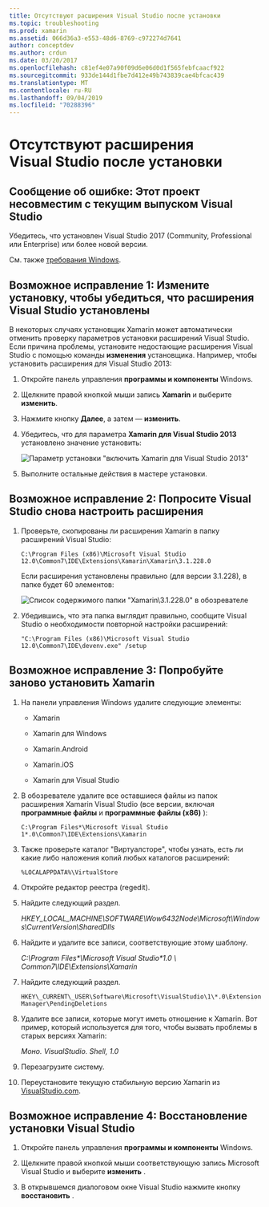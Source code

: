 ```yaml
---
title: Отсутствуют расширения Visual Studio после установки
ms.topic: troubleshooting
ms.prod: xamarin
ms.assetid: 066d36a3-e553-48d6-8769-c972274d7641
author: conceptdev
ms.author: crdun
ms.date: 03/20/2017
ms.openlocfilehash: c81ef4e07a90f09d6e06d0d1f565febfcaacf922
ms.sourcegitcommit: 933de144d1fbe7d412e49b743839cae4bfcac439
ms.translationtype: MT
ms.contentlocale: ru-RU
ms.lasthandoff: 09/04/2019
ms.locfileid: "70288396"
---
```

# <a name="missing-visual-studio-extensions-after-installation"></a>Отсутствуют расширения Visual Studio после установки

## <a name="error-message-this-project-is-incompatible-with-the-current-edition-of-visual-studio"></a>Сообщение об ошибке: Этот проект несовместим с текущим выпуском Visual Studio

Убедитесь, что установлен Visual Studio 2017 (Community, Professional или Enterprise) или более новой версии.

См. также [требования Windows](~/cross-platform/get-started/requirements.md#windows-requirements).

## <a name="possible-fix-1-change-the-installation-to-make-sure-the-visual-studio-extensions-are-installed"></a>Возможное исправление 1: Измените установку, чтобы убедиться, что расширения Visual Studio установлены

В некоторых случаях установщик Xamarin может автоматически отменить проверку параметров установки расширений Visual Studio. Если причина проблемы, установите недостающие расширения Visual Studio с помощью команды **изменения** установщика. Например, чтобы установить расширения для Visual Studio 2013:

1. Откройте панель управления **программы и компоненты** Windows.

2. Щелкните правой кнопкой мыши запись **Xamarin** и выберите **изменить**.

3. Нажмите кнопку **Далее**, а затем — **изменить**.

4. Убедитесь, что для параметра **Xamarin для Visual Studio 2013** установлено значение установить:

    ![](missing-vs-extensions-images/installer.png "Параметр установки \"включить Xamarin для Visual Studio 2013\"")

5. Выполните остальные действия в мастере установки.

## <a name="possible-fix-2-ask-visual-studio-to-set-up-the-extensions-again"></a>Возможное исправление 2: Попросите Visual Studio снова настроить расширения

1. Проверьте, скопированы ли расширения Xamarin в папку расширений Visual Studio:

    `C:\Program Files (x86)\Microsoft Visual Studio 12.0\Common7\IDE\Extensions\Xamarin\Xamarin\3.1.228.0`

    Если расширения установлены правильно (для версии 3.1.228), в папке будет 60 элементов:


    ![](missing-vs-extensions-images/folder.png "Список содержимого папки \"Xamarin\3.1.228.0\" в обозревателе")

2. Убедившись, что эта папка выглядит правильно, сообщите Visual Studio о необходимости повторной настройки расширений:

    `"C:\Program Files (x86)\Microsoft Visual Studio 12.0\Common7\IDE\devenv.exe" /setup`

## <a name="possible-fix-3-try-a-fresh-reinstall-of-xamarin"></a>Возможное исправление 3: Попробуйте заново установить Xamarin

1. На панели управления Windows удалите следующие элементы:

    * Xamarin

    * Xamarin для Windows

    * Xamarin.Android

    * Xamarin.iOS

    * Xamarin для Visual Studio

2. В обозревателе удалите все оставшиеся файлы из папок расширения Xamarin Visual Studio (все версии, включая **программные файлы** и **программные файлы (x86)** ):

    `C:\Program Files*\Microsoft Visual Studio 1*.0\Common7\IDE\Extensions\Xamarin`

3. Также проверьте каталог "Виртуалсторе", чтобы узнать, есть ли какие либо наложения копий любых каталогов расширений:

    `%LOCALAPPDATA%\VirtualStore`

4. Откройте редактор реестра (regedit).

5. Найдите следующий раздел.

    _HKEY\_LOCAL\_MACHINE\SOFTWARE\Wow6432Node\Microsoft\Windows\CurrentVersion\SharedDlls_

6. Найдите и удалите все записи, соответствующие этому шаблону.

    _C:\Program Files\*\Microsoft Visual Studio\*1.0 \ Common7\IDE\Extensions\Xamarin_

7. Найдите следующий раздел.

    `HKEY\_CURRENT\_USER\Software\Microsoft\VisualStudio\1\*.0\ExtensionManager\PendingDeletions`

8. Удалите все записи, которые могут иметь отношение к Xamarin. Вот пример, который используется для того, чтобы вызвать проблемы в старых версиях Xamarin:

    _Моно. VisualStudio. Shell, 1.0_

9. Перезагрузите систему.

10. Переустановите текущую стабильную версию Xamarin из [VisualStudio.com](https://visualstudio.com/xamarin).

## <a name="possible-fix-4-repair-visual-studio-installation"></a>Возможное исправление 4: Восстановление установки Visual Studio

1. Откройте панель управления **программы и компоненты** Windows.

2. Щелкните правой кнопкой мыши соответствующую запись Microsoft Visual Studio и выберите **изменить** .

3. В открывшемся диалоговом окне Visual Studio нажмите кнопку **восстановить** .

